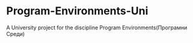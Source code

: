 # Program-Environments-Uni
A University project for the discipline Program Environments(Програмни Среди) 
